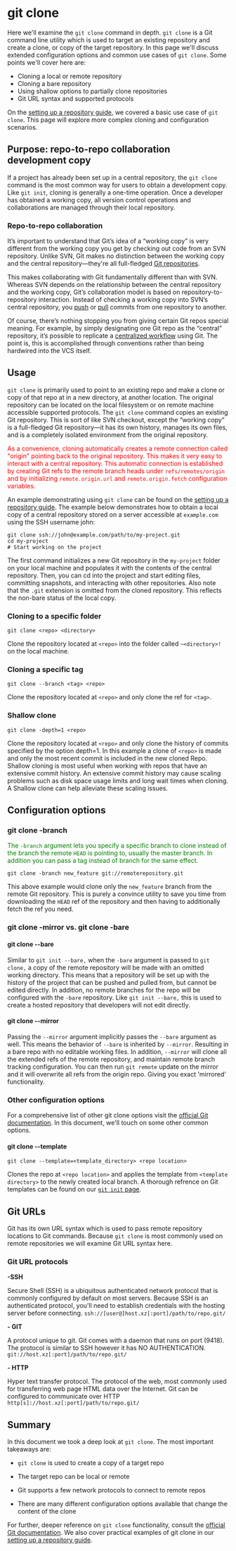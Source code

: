 # git clone

Here we'll examine the `git clone` command in depth. `git clone` is a Git command line utility which is used to target an existing repository and create a clone, or copy of the target repository. In this page we'll discuss extended configuration options and common use cases of `git clone`. Some points we'll cover here are:

- Cloning a local or remote repository
- Cloning a bare repository
- Using shallow options to partially clone repositories
- Git URL syntax and supported protocols

On the [setting up a repository guide](https://www.atlassian.com/git/tutorials/setting-up-a-repository), we covered a basic use case of `git clone`. This page will explore more complex cloning and configuration scenarios.

## Purpose: repo-to-repo collaboration development copy

If a project has already been set up in a central repository, the `git clone` command is the most common way for users to obtain a development copy. Like `git init`, cloning is generally a one-time operation. Once a developer has obtained a working copy, all version control operations and collaborations are managed through their local repository.

### Repo-to-repo collaboration

It’s important to understand that Git’s idea of a “working copy” is very different from the working copy you get by checking out code from an SVN repository. Unlike SVN, Git makes no distinction between the working copy and the central repository—they're all full-fledged [Git repositories](http://bitbucket.org/code-repository).

This makes collaborating with Git fundamentally different than with SVN. Whereas SVN depends on the relationship between the central repository and the working copy, Git’s collaboration model is based on repository-to-repository interaction. Instead of checking a working copy into SVN’s central repository, you [push](https://www.atlassian.com/git/tutorials/syncing/git-push) or [pull](https://www.atlassian.com/git/tutorials/syncing/git-pull) commits from one repository to another.





Of course, there’s nothing stopping you from giving certain Git repos special meaning. For example, by simply designating one Git repo as the “central” repository, it’s possible to replicate a [centralized workflow](https://www.atlassian.com/git/tutorials/comparing-workflows) using Git. The point is, this is accomplished through conventions rather than being hardwired into the VCS itself.

## Usage

`git clone` is primarily used to point to an existing repo and make a clone or copy of that repo at in a new directory, at another location. The original repository can be located on the local filesystem or on remote machine accessible supported protocols. The `git clone` command copies an existing Git repository. This is sort of like SVN checkout, except the “working copy” is a full-fledged Git repository—it has its own history, manages its own files, and is a completely isolated environment from the original repository.

<font color="red">As a convenience, cloning automatically creates a remote connection called "origin" pointing back to the original repository. This makes it very easy to interact with a central repository. This automatic connection is established by creating Git refs to the remote branch heads under `refs/remotes/origin` and by initializing `remote.origin.url` and `remote.origin.fetch` configuration variables.</font>

An example demonstrating using `git clone` can be found on the [setting up a repository guide](https://www.atlassian.com/git/tutorials/setting-up-a-repository). The example below demonstrates how to obtain a local copy of a central repository stored on a server accessible at `example.com` using the SSH username john:

```
git clone ssh://john@example.com/path/to/my-project.git 
cd my-project 
# Start working on the project
```

The first command initializes a new Git repository in the `my-project` folder on your local machine and populates it with the contents of the central repository. Then, you can cd into the project and start editing files, committing snapshots, and interacting with other repositories. Also note that the `.git` extension is omitted from the cloned repository. This reflects the non-bare status of the local copy.

### Cloning to a specific folder

```
git clone <repo> <directory>
```

Clone the repository located at `<repo>` into the folder called `~<directory>!` on the local machine.

### Cloning a specific tag

```
git clone --branch <tag> <repo>
```

Clone the repository located at `<repo>` and only clone the ref for `<tag>`.

### Shallow clone

```
git clone -depth=1 <repo>
```

Clone the repository located at `<repo>` and only clone the 
history of commits specified by the option depth=1. In this example a clone of `<repo>` is made and only the most recent commit is included in the new cloned Repo. Shallow cloning is most useful when working with repos that have an extensive commit history. An extensive commit history may cause scaling problems such as disk space usage limits and long wait times when cloning. A Shallow clone can help alleviate these scaling issues.

## Configuration options

### git clone -branch

<font color="green">The `-branch` argument lets you specify a specific branch to clone instead of the branch the remote `HEAD` is pointing to, usually the master branch. In addition you can pass a tag instead of branch for the same effect.</font>

 

```
git clone -branch new_feature git://remoterepository.git
```

This above example would clone only the `new_feature` branch from the remote Git repository. This is purely a convince utility to save you time from downloading the `HEAD` ref of the repository and then having to additionally fetch the ref you need.

### git clone -mirror vs. git clone -bare

#### git clone --bare

Similar to `git init --bare,` when the `-bare` argument is passed to `git clone,` a copy of the remote repository will be made with an omitted working directory. This means that a repository will be set up with the history of the project that can be pushed and pulled from, but cannot be edited directly. In addition, no remote branches for the repo will be configured with the `-bare` repository. Like `git init --bare,` this is used to create a hosted repository that developers will not edit directly.

#### git clone --mirror

Passing the `--mirror` argument implicitly passes the `--bare` argument as well. This means the behavior of `--bare` is inherited by `--mirror`. Resulting in a bare repo with no editable working files. In addition, `--mirror` will clone all the extended refs of the remote repository, and maintain remote branch tracking configuration. You can then run `git remote` update on the mirror and it will overwrite all refs from the origin repo. Giving you exact 'mirrored' functionality.

### Other configuration options

For a comprehensive list of other git clone options visit the [official Git documentation](https://git-scm.com/docs/git-clone). In this document, we'll touch on some other common options.

#### git clone --template

```
git clone --template=<template_directory> <repo location>
```

Clones the repo at `<repo location>` and applies the template from `<template directory>` to the newly created local branch. A thorough refrence on Git templates can be found on our [`git init` page](http://www.atlassian.com/git/tutorials/setting-up-a-repository/git-init).


## Git URLs

Git has its own URL syntax which is used to pass remote repository locations to Git commands. Because `git clone` is most commonly used on remote repositories we will examine Git URL syntax here.


### Git URL protocols

**-SSH**

Secure Shell (SSH) is a ubiquitous authenticated network protocol that is commonly configured by default on most servers. Because SSH is an authenticated protocol, you'll need to establish credentials with the hosting server before connecting. `ssh://[user@]host.xz[:port]/path/to/repo.git/`


**- GIT**


A protocol unique to git. Git comes with a daemon that runs on port (9418). The protocol is similar to SSH however it has NO AUTHENTICATION. `git://host.xz[:port]/path/to/repo.git/`


**- HTTP**


Hyper text transfer protocol. The protocol of the web, most commonly used for transferring web page HTML data over the Internet. Git can be configured to communicate over HTTP `http[s]://host.xz[:port]/path/to/repo.git/`


## Summary

In this document we took a deep look at `git clone`. The most important takeaways are:

* `git clone` is used to create a copy of a target repo

* The target repo can be local or remote

* Git supports a few network protocols to connect to remote repos

* There are many different configuration options available that change the content of the clone


For further, deeper reference on `git clone` functionality, consult the [official Git documentation](https://git-scm.com/docs/git-clone). We also cover practical examples of git clone in our [setting up a repository guide](https://www.atlassian.com/git/tutorials/setting-up-a-repository).